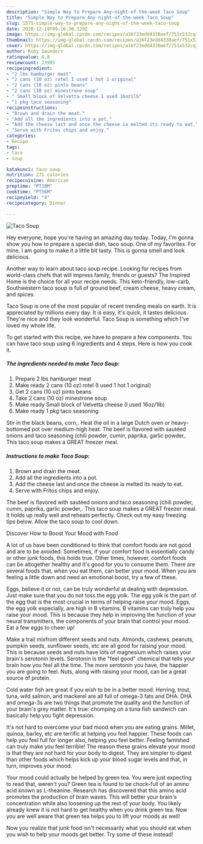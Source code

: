 ```yaml
---
description: "Simple Way to Prepare Any-night-of-the-week Taco Soup"
title: "Simple Way to Prepare Any-night-of-the-week Taco Soup"
slug: 1575-simple-way-to-prepare-any-night-of-the-week-taco-soup
date: 2020-12-19T09:16:36.129Z
image: https://img-global.cpcdn.com/recipes/a16f23edd4330aef/751x532cq70/taco-soup-recipe-main-photo.jpg
thumbnail: https://img-global.cpcdn.com/recipes/a16f23edd4330aef/751x532cq70/taco-soup-recipe-main-photo.jpg
cover: https://img-global.cpcdn.com/recipes/a16f23edd4330aef/751x532cq70/taco-soup-recipe-main-photo.jpg
author: Ruby Saunders
ratingvalue: 4.8
reviewcount: 23995
recipeingredient:
- "2 lbs hamburger meat"
- "2 cans (10 oz) rotel I used 1 hot 1 original"
- "2 cans (10 oz) pinto beans"
- "2 cans (10 oz) minestrone soup"
- " Small block of Velvetta cheese I used 16oz1lb"
- "1 pkg taco seasoning"
recipeinstructions:
- "Brown and drain the meat."
- "Add all the ingredients into a pot."
- "Add the cheese last and once the cheese ia melted its ready to eat."
- "Serve with Fritos chips and enjoy."
categories:
- Recipe
tags:
- taco
- soup

katakunci: taco soup 
nutrition: 271 calories
recipecuisine: American
preptime: "PT18M"
cooktime: "PT56M"
recipeyield: "4"
recipecategory: Dinner

---
```



![Taco Soup](https://img-global.cpcdn.com/recipes/a16f23edd4330aef/751x532cq70/taco-soup-recipe-main-photo.jpg)

Hey everyone, hope you're having an amazing day today. Today, I'm gonna show you how to prepare a special dish, taco soup. One of my favorites. For mine, I am going to make it a little bit tasty. This is gonna smell and look delicious.

Another way to learn about taco soup recipe. Looking for recipes from world-class chefs that will impress family, friends or guests? The Inspired Home is the choice for all your recipe needs. This keto-friendly, low-carb, Southwestern taco soup is full of ground beef, cream cheese, heavy cream, and spices.

Taco Soup is one of the most popular of recent trending meals on earth. It is appreciated by millions every day. It is easy, it's quick, it tastes delicious. They're nice and they look wonderful. Taco Soup is something which I've loved my whole life.


To get started with this recipe, we have to prepare a few components. You can have taco soup using 6 ingredients and 4 steps. Here is how you cook it.

<!--inarticleads1-->

##### The ingredients needed to make Taco Soup:

1. Prepare 2 lbs hamburger meat
1. Make ready 2 cans (10 oz) rotel (I used 1 hot 1 original)
1. Get 2 cans (10 oz) pinto beans
1. Take 2 cans (10 oz) minestrone soup
1. Make ready  Small block of Velvetta cheese (I used 16oz/1lb)
1. Make ready 1 pkg taco seasoning


Stir in the black beans, corn,. Heat the oil in a large Dutch oven or heavy-bottomed pot over medium-high heat. The beef is flavored with sautéed onions and taco seasoning (chili powder, cumin, paprika, garlic powder,. This taco soup makes a GREAT freezer meal. 

<!--inarticleads2-->

##### Instructions to make Taco Soup:

1. Brown and drain the meat.
1. Add all the ingredients into a pot.
1. Add the cheese last and once the cheese ia melted its ready to eat.
1. Serve with Fritos chips and enjoy.


The beef is flavored with sautéed onions and taco seasoning (chili powder, cumin, paprika, garlic powder,. This taco soup makes a GREAT freezer meal. It holds up really well and reheats perfectly. Check out my easy freezing tips below. Allow the taco soup to cool down. 

Discover How to Boost Your Mood with Food


A lot of us have been conditioned to think that comfort foods are not good and are to be avoided. Sometimes, if your comfort food is essentially candy or other junk foods, this holds true. Other times, however, comfort foods can be altogether healthy and it's good for you to consume them. There are several foods that, when you eat them, can better your mood. When you are feeling a little down and need an emotional boost, try a few of these.

Eggs, believe it or not, can be truly wonderful at dealing with depression. Just make sure that you do not toss the egg yolk. The egg yolk is the part of the egg that is the most crucial in terms of helping raise your mood. Eggs, the egg yolk especially, are high in B vitamins. B vitamins can truly help you raise your mood. This is because they help in improving the function of your neural transmitters, the components of your brain that control your mood. Eat a few eggs to cheer up!

Make a trail mixfrom different seeds and nuts. Almonds, cashews, peanuts, pumpkin seeds, sunflower seeds, etc are all good for raising your mood. This is because seeds and nuts have lots of magnesium which raises your brain's serotonin levels. Serotonin is the "feel good" chemical that tells your brain how you feel all the time. The more serotonin you have, the happier you are going to feel. Nuts, along with raising your mood, can be a great source of protein.

Cold water fish are great if you wish to be in a better mood. Herring, trout, tuna, wild salmon, and mackerel are all full of omega-3 fats and DHA. DHA and omega-3s are two things that promote the quality and the function of your brain's grey matter. It's true: chomping on a tuna fish sandwich can basically help you fight depression. 

It's not hard to overcome your bad mood when you are eating grains. Millet, quinoa, barley, etc are terrific at helping you feel happier. These foods can help you feel full for longer also, helping you feel better. Feeling famished can truly make you feel terrible! The reason these grains elevate your mood is that they are not hard for your body to digest. They are simpler to digest than other foods which helps kick up your blood sugar levels and that, in turn, improves your mood.

Your mood could actually be helped by green tea. You were just expecting to read that, weren't you? Green tea is found to be chock-full of an amino acid known as L-theanine. Research has discovered that this amino acid promotes the production of brain waves. This will better your brain's concentration while also loosening up the rest of your body. You likely already knew it is not hard to get healthy when you drink green tea. Now you are well aware that green tea helps you to lift your moods as well!

Now you realize that junk food isn't necessarily what you should eat when you wish to help your moods get better. Try some of these instead!

